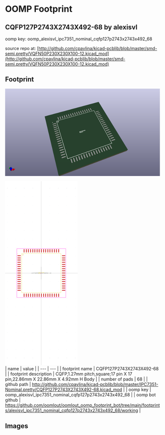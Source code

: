 # OOMP Footprint  
## CQFP127P2743X2743X492-68  by alexisvl  
  
oomp key: oomp_alexisvl_ipc7351_nominal_cqfp127p2743x2743x492_68  
  
source repo at: [http://github.com/cpavlina/kicad-pcblib/blob/master/smd-semi.pretty/VQFN50P230X230X100-12.kicad_mod](http://github.com/cpavlina/kicad-pcblib/blob/master/smd-semi.pretty/VQFN50P230X230X100-12.kicad_mod)  
## Footprint  
  
[![working_kicad_pcb_3d.png](working_kicad_pcb_3d_600.png)](working_kicad_pcb_3d.png)  
  
[![working.png](working_600.png)](working.png)  
| name | value | 
| --- | --- | 
| footprint name | CQFP127P2743X2743X492-68 | 
| footprint description | CQFP,1.27mm pitch,square;17 pin X 17 pin,22.86mm X 22.86mm X 4.92mm H Body | 
| number of pads | 68 | 
| github path | http://github.com/cpavlina/kicad-pcblib/blob/master/IPC7351-Nominal.pretty/CQFP127P2743X2743X492-68.kicad_mod | 
| oomp key | oomp_alexisvl_ipc7351_nominal_cqfp127p2743x2743x492_68 | 
| oomp bot github | https://github.com/oomlout/oomlout_oomp_footprint_bot/tree/main/footprints/alexisvl_ipc7351_nominal_cqfp127p2743x2743x492_68/working | 
## Images  
